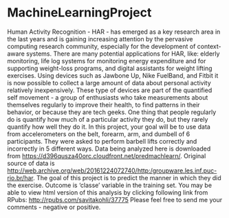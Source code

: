 # MachineLearningProject
Human Activity Recognition - HAR - has emerged as a key research area in the last years and is gaining increasing attention by the pervasive computing research community, especially for the development of context-aware systems. There are many potential applications for HAR, like: elderly monitoring, life log systems for monitoring energy expenditure and for supporting weight-loss programs, and digital assistants for weight lifting exercises.
Using devices such as Jawbone Up, Nike FuelBand, and Fitbit it is now possible to collect a large amount of data about personal activity relatively inexpensively. These type of devices are part of the quantified self movement - a group of enthusiasts who take measurements about themselves regularly to improve their health, to find patterns in their behavior, or because they are tech geeks. One thing that people regularly do is quantify how much of a particular activity they do, but they rarely quantify how well they do it. In this project, your goal will be to use data from accelerometers on the belt, forearm, arm, and dumbell of 6 participants. They were asked to perform barbell lifts correctly and incorrectly in 5 different ways.
Data being analyzed here is downloaded from https://d396qusza40orc.cloudfront.net/predmachlearn/. Original source of data is http://web.archive.org/web/20161224072740/http:/groupware.les.inf.puc-rio.br/har.
The goal of this project is to predict the manner in which they did the exercise. Outcome is ‘classe’ variable in the training set.
You may be able to view html version of this analysis by clicking following link from RPubs: http://rpubs.com/savitakohli/37775 
Please feel free to send me your comments - negative or positive.
